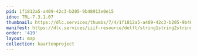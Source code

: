 ```yaml
---
pid: 1f1812a5-a409-42c3-b205-9b48913e0e15
idno: TRL-7.3.1.07
thumbnail: https://dlc.services/thumbs/7/4/1f1812a5-a409-42c3-b205-9b48913e0e15/full/400,339/0/default.jpg
manifest: https://dlc.services/iiif-resource/delft/string1string2string3/kaartenproject-2007/TRL-7.3.1.07
order: '419'
layout: map
collection: kaartenproject
---
```

